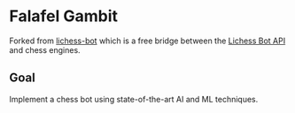# Falafel Gambit
Forked from [lichess-bot](https://github.com/lichess-bot-devs/lichess-bot) which is a free bridge
between the [Lichess Bot API](https://lichess.org/api#tag/Bot) and chess engines.

## Goal

Implement a chess bot using state-of-the-art AI and ML techniques.





